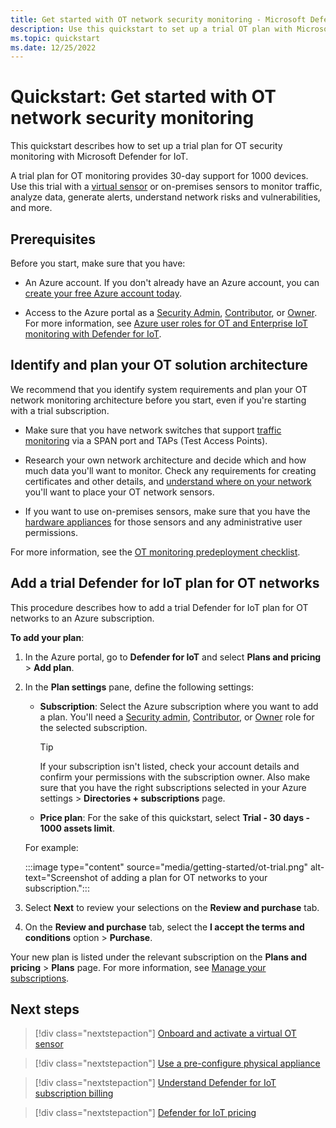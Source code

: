 ```yaml
---
title: Get started with OT network security monitoring - Microsoft Defender for IoT
description: Use this quickstart to set up a trial OT plan with Microsoft Defender for IoT and understand the next steps required to configure your network sensors.
ms.topic: quickstart
ms.date: 12/25/2022
---
```


# Quickstart: Get started with OT network security monitoring

This quickstart describes how to set up a trial plan for OT security monitoring with Microsoft Defender for IoT.

A trial plan for OT monitoring provides 30-day support for 1000 devices. Use this trial with a [virtual sensor](tutorial-onboarding.md) or on-premises sensors to monitor traffic, analyze data, generate alerts, understand network risks and vulnerabilities, and more.

## Prerequisites

Before you start, make sure that you have:

- An Azure account. If you don't already have an Azure account, you can [create your free Azure account today](https://azure.microsoft.com/free/).

- Access to the Azure portal as a [Security Admin](../../role-based-access-control/built-in-roles.md#security-admin), [Contributor](../../role-based-access-control/built-in-roles.md#contributor), or [Owner](../../role-based-access-control/built-in-roles.md#owner). For more information, see [Azure user roles for OT and Enterprise IoT monitoring with Defender for IoT](roles-azure.md).

## Identify and plan your OT solution architecture

We recommend that you identify system requirements and plan your OT network monitoring architecture before you start, even if you're starting with a trial subscription.

- Make sure that you have network switches that support [traffic monitoring](best-practices/traffic-mirroring-methods.md) via a SPAN port and TAPs  (Test Access Points).

- Research your own network architecture and decide which and how much data you'll want to monitor. Check any requirements for creating certificates and other details, and [understand where on your network](best-practices/understand-network-architecture.md) you'll want to place your OT network sensors.

- If you want to use on-premises sensors, make sure that you have the [hardware appliances](ot-appliance-sizing.md) for those sensors and any administrative user permissions.

For more information, see the [OT monitoring predeployment checklist](pre-deployment-checklist.md).

## Add a trial Defender for IoT plan for OT networks

This procedure describes how to add a trial Defender for IoT plan for OT networks to an Azure subscription.

**To add your plan**:

1. In the Azure portal, go to **Defender for IoT** and select **Plans and pricing** > **Add plan**.

1. In the **Plan settings** pane, define the following settings:

   - **Subscription**: Select the Azure subscription where you want to add a plan. You'll need a [Security admin](/azure/role-based-access-control/built-in-roles#security-admin), [Contributor](/azure/role-based-access-control/built-in-roles#contributor), or [Owner](/azure/role-based-access-control/built-in-roles#owner) role for the selected subscription.

        > [!TIP]
        > If your subscription isn't listed, check your account details and confirm your permissions with the subscription owner. Also make sure that you have the right subscriptions selected in your Azure settings > **Directories + subscriptions** page.

   - **Price plan**: For the sake of this quickstart, select **Trial - 30 days - 1000 assets limit**.

    For example:

    :::image type="content" source="media/getting-started/ot-trial.png" alt-text="Screenshot of adding a plan for OT networks to your subscription.":::

1. Select **Next** to review your selections on the **Review and purchase** tab.

1. On the **Review and purchase** tab, select the **I accept the terms and conditions** option > **Purchase**.

Your new plan is listed under the relevant subscription on the **Plans and pricing** > **Plans** page. For more information, see [Manage your subscriptions](how-to-manage-subscriptions.md).

## Next steps

> [!div class="nextstepaction"]
> [Onboard and activate a virtual OT sensor](tutorial-onboarding.md)

> [!div class="nextstepaction"]
> [Use a pre-configure physical appliance](ot-pre-configured-appliances.md)

> [!div class="nextstepaction"]
> [Understand Defender for IoT subscription billing](billing.md)

> [!div class="nextstepaction"]
> [Defender for IoT pricing](https://azure.microsoft.com/pricing/details/iot-defender/)

